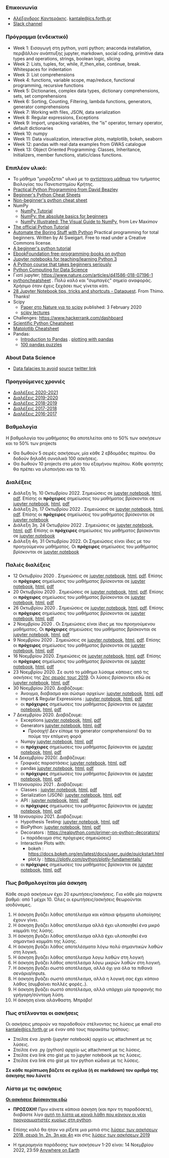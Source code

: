 ### Επικοινωνία
* [Αλέξανδρος Καντεράκης](https://www.ics.forth.gr/cbml/index_main.php?l=e&c=730). [kantale@ics.forth.gr](kantale@ics.forth.gr)
* [Slack channel](pythoncrete2020.slack.com)

### Πρόγραμμα (ενδεικτικό)
* Week 1: Εισαγωγή στη python, γιατί python; anaconda installation, περιβάλλον ανάπτυξης jupyter, markdown, social coding, primitive data types and operations, strings, boolean logic, slicing
* Week 2: Lists, tuples, for, while, if_then_else, continue, break. Whitespaces for indentation
* Week 3: List comprehensions
* Week 4: functions, variable scope, map/reduce, functional programming, recursive functions
* Week 5: Dictionaries, complex data types, dictionary comprehensions, sets, set comprehensions
* Week 6: Sorting, Counting, Filtering, lambda functions, generators, generator comprehensions
* Week 7: Working with files, JSON, data serialization
* Week 8: Regular expressions, Exceptions
* Week 9: Import, unpacking variables, the “is” operator, ternary operator, default dictionaries
* Week 10: numpy
* Week 11: Data visualization, interactive plots, matplotlib, bokeh, seaborn
* Week 12: pandas with real data examples from GWAS catalogue
* Week 13: Object Oriented Programming: Classes, Inheritance, Initializers, member functions, static/class functions.

### Επιπλέον υλικό:
* Το μάθημα "μοιράζεται" υλικό με το [αντίστοιχο μάθημα](https://github.com/kantale/biol-494) του τμήματος Βιολογίας του Πανεπιστημίου Κρήτης.
* [Practical Python Programming from David Beazley](https://dabeaz-course.github.io/practical-python/)
* [Beginner's Python Cheat Sheets](https://ehmatthes.github.io/pcc_2e/cheat_sheets/cheat_sheets/)
* [Non-beginner's python cheat sheet](https://gto76.github.io/python-cheatsheet/)
* NumPy
   * [NumPy Tutorial](https://realpython.com/numpy-tutorial/)
   * [NumPy: the absolute basics for beginners](https://numpy.org/devdocs/user/absolute_beginners.html)
   * [NumPy Illustrated: The Visual Guide to NumPy](https://medium.com/better-programming/numpy-illustrated-the-visual-guide-to-numpy-3b1d4976de1d), from Lev Maximov 
* [The official Python Tutorial](https://docs.python.org/3/tutorial/index.html)
* [Automate the Boring Stuff with Python](https://automatetheboringstuff.com/) Practical programming for total beginners. Written by Al Sweigart. Free to read under a Creative Commons license.
* [A beginner's python tutorial](https://en.wikibooks.org/wiki/A_Beginner%27s_Python_Tutorial)
* [EbookFoundation free-programming-books on python](https://github.com/EbookFoundation/free-programming-books/blob/master/free-programming-books.md#python)
* [Jupyter notebooks for teaching/learning Python 3](https://github.com/jerry-git/learn-python3)
* [A Python course that takes beginners seriously](https://github.com/JdeH/LightOn)
* [Python Computing for Data Science](https://github.com/profjsb/python-seminar)
* Γιατί jupyter; https://www.nature.com/articles/d41586-018-07196-1 
* [pythoncheatsheet](https://www.pythoncheatsheet.org/) . Πολύ καλό και "συμπαγές" σημείο αναφοράς. Χρήσιμο όταν έχεις ξεχάσει πως γίνεται κάτι. 
* [28 Jupyter Notebook tips, tricks and shortcuts - Dataquest](https://www.dataquest.io/blog/jupyter-notebook-tips-tricks-shortcuts/). From Thimo. Thanks!
* Scipy
   * [Paper στο Nature για το scipy](https://www.nature.com/articles/s41592-019-0686-2) published: 3 February 2020
   * [scipy lectures](http://scipy-lectures.org/)
* Challenges: https://www.hackerrank.com/dashboard
* [Scientific Python Cheatsheet](https://ipgp.github.io/scientific_python_cheat_sheet/)
* [Matplotlib Cheatsheet](https://twitter.com/magnumdessert/status/1280543694760710144)
* Pandas:
   * [Introduction to Pandas](https://realpython.com/pandas-dataframe/) . [plotting with pandas](https://realpython.com/pandas-plot-python/)
   * [100 pandas puzzles](https://github.com/ajcr/100-pandas-puzzles)

### About Data Science 
* [Data falacies to avoid](https://www.geckoboard.com/uploads/data-fallacies-to-avoid.pdf) [source](https://www.geckoboard.com/best-practice/statistical-fallacies/) [twitter link](https://twitter.com/simongerman600/status/1294764565406855170?s=11)

### Προηγούμενες χρονιές
* [Διαλέξεις 2020-2021](2020_2021/README.md)
* [Διαλέξεις 2019-2020](2019_2020/README.md)
* [Διαλέξεις 2018-2019](https://gist.github.com/kantale/b726b3ac17fbb00eb21fec8e262967ec)
* [Διαλέξεις 2017-2018](https://gist.github.com/kantale/7a84e046fca8eba6bf11035b49be00ce)
* [Διαλέξεις 2016-2017](https://gist.github.com/kantale/c94e9559cc408a986638794ede47f9d5)

### Βαθμολογία
Η βαθμολογία του μαθήματος θα αποτελείται από το 50% των ασκήσεων και το 50% των projects
* Θα δωθούν 5 σειρές ασκήσεων, μία κάθε 2 εβδομάδες περίπου. Θα δοδούν δηλαδή συνολικά 100 ασκήσεις.
* Θα δωθούν 10 projects στο μέσο του εξαμήνου περίπου. Κάθε φοιτητής θα πρέπει να υλοποιήσει και τα 10. 

### Διαλέξεις 
* Διάλεξη 1η. 10 Οκτωβρίου 2022.  Σημειώσεις σε [jupyter notebook](notes/lesson_1.ipynb), [html](notes/lesson_1.html), [pdf](notes/lesson_1.pdf). Επίσης  οι **πρόχειρες** σημείωσεις του μαθήματος βρίσκονται σε [jupyter notebook](2022_2023/lesson_1_2022.ipynb), [html](2022_2023/lesson_1_2022.html), [pdf](2022_2023/lesson_1_2022.pdf) 
* Διάλεξη 2η. 17 Οκτωβρίου 2022 . Σημειώσεις σε [jupyter notebook](notes/lesson_2.ipynb), [html](notes/lesson_2.html), [pdf](notes/lesson_2.pdf). Επίσης  οι **πρόχειρες** σημείωσεις του μαθήματος βρίσκονται σε [jupyter notebook](https://gist.github.com/kantale/b8b141a5f71495d5b648c0abd8df3875)
* Διάλεξη 3η. 24 Οκτωβρίου 2022 . Σημειώσεις σε [jupyter notebook](notes/lesson_3.ipynb), [html](notes/lesson_3.html), [pdf](notes/lesson_3.pdf). Επίσης  οι **πρόχειρες** σημείωσεις του μαθήματος βρίσκονται σε [jupyter notebook](https://gist.github.com/kantale/c7b5ca988045afcc17b68f0b9e8b3b59)
* Διάλεξη 4η. 31 Οκτωβρίου 2022.  Οι Σημειώσεις είναι ίδιες με του προηγούμενου μαθήματος. Οι **πρόχειρες** σημείωσεις του μαθήματος βρίσκονται σε [jupyter notebook](https://gist.github.com/kantale/d4df81ade4339e5cb77d4b5cf3b428a2)



### Παλιές διαλέξεις
* 12 Οκτωβρίου 2020 . Σημειώσεις σε [jupyter notebook](notes/lesson_1.ipynb), [html](notes/lesson_1.html), [pdf](notes/lesson_1.pdf). Επίσης  οι **πρόχειρες** σημείωσεις του μαθήματος βρίσκονται σε [jupyter notebook](2020_2021/lesson_1_2020.ipynb), [html](2020_2021/lesson_1_2020.html), [pdf](2020_2021/lesson_1_2020.pdf)
* 20 Οκτωβρίου 2020 . Σημειώσεις σε [jupyter notebook](notes/lesson_2.ipynb), [html](notes/lesson_2.html), [pdf](notes/lesson_2.pdf). Επίσης  οι **πρόχειρες** σημείωσεις του μαθήματος βρίσκονται σε [jupyter notebook](2020_2021/lesson_2_2020.ipynb), [html](2020_2021/lesson_2_2020.html), [pdf](2020_2021/lesson_2_2020.pdf)
* 26 Οκτωβρίου 2020 . Σημειώσεις σε [jupyter notebook](notes/lesson_3.ipynb), [html](notes/lesson_3.html), [pdf](notes/lesson_3.pdf). Επίσης  οι **πρόχειρες** σημείωσεις του μαθήματος βρίσκονται σε [jupyter notebook](2020_2021/lesson_3_2020.ipynb), [html](2020_2021/lesson_3_2020.html), [pdf](2020_2021/lesson_3_2020.pdf)
* 2 Νοεμβρίου 2020 . Οι Σημειώσεις είναι ίδιες με του προηγούμενου μαθήματος. Οι **πρόχειρες** σημειώσεις του μαθήματος βρίσκονται σε [jupyter notebook](2020_2021/lesson_4_2020.ipynb), [html](2020_2021/lesson_4_2020.html), [pdf](2020_2021/lesson_4_2020.pdf)
* 9 Νοεμβρίου 2020 . Σημειώσεις σε [jupyter notebook](notes/lesson_4.ipynb), [html](notes/lesson_4.html), [pdf](notes/lesson_4.pdf). Επίσης  οι **πρόχειρες** σημείωσεις του μαθήματος βρίσκονται σε [jupyter notebook](2020_2021/lesson_5_2020.ipynb), [html](2020_2021/lesson_5_2020.html), [pdf](2020_2021/lesson_5_2020.pdf)
* 16 Νοεμβρίου 2020. Σημειώσεις σε [jupyter notebook](notes/lesson_5.ipynb), [html](notes/lesson_5.html), [pdf](notes/lesson_5.pdf). Επίσης  οι **πρόχειρες** σημείωσεις του μαθήματος βρίσκονται σε [jupyter notebook](2020_2021/lesson_6_2020.ipynb), [html](2020_2021/lesson_6_2020.html), [pdf](2020_2021/lesson_6_2020.pdf)
* 23 Νοεμβρίου 2020. Σε αυτό το μάθημα λύσαμε κάποιες από τις ασκήσεις της [2ης σειράς τους 2019](2019_2020/assignment_2.md). Οι λύσεις βρίσκονται εδώ σε [jupyter notebook](2020_2021/lesson_7_2020.ipynb), [html](2020_2021/lesson_7_2020.html), [pdf](2020_2021/lesson_7_2020.pdf)
* 30 Νοεμβρίου 2020. Διαβάζουμε:
   * Άνοιγμα, διαβασμα και σώσιμο αρχείων: [jupyter notebook](notes/lesson_5.ipynb), [html](notes/lesson_5.html), [pdf](notes/lesson_5.pdf)
   * Import & Regular Expressions : [jupyter notebook](notes/lesson_6.ipynb), [html](notes/lesson_6.html), [pdf](notes/lesson_6.pdf)
   * οι **πρόχειρες** σημείωσεις του μαθήματος βρίσκονται σε [jupyter notebook](2020_2021/lesson_8_2020.ipynb), [html](2020_2021/lesson_8_2020.html), [pdf](2020_2021/lesson_8_2020.pdf)
* 7 Δεκεμβρίου 2020. Διαβάζουμε:
   * Exceptions [jupyter notebook](notes/lesson_7.ipynb), [html](notes/lesson_7.html), [pdf](notes/lesson_7.pdf)
   * Generators [jupyter notebook](notes/lesson_5.ipynb), [html](notes/lesson_5.html), [pdf](notes/lesson_5.pdf)
      * Προσοχή! Δεν είπαμε τα generator comprehensions! Θα τα πούμε την επόμενη φορά
   * Numpy [jupyter notebook](notes/lesson_8.ipynb), [html](notes/lesson_8.html), [pdf](notes/lesson_8.pdf)
   * οι **πρόχειρες** σημείωσεις του μαθήματος βρίσκονται σε [jupyter notebook](2020_2021/lesson_9_2020.ipynb), [html](2020_2021/lesson_9_2020.html), [pdf](2020_2021/lesson_9_2020.pdf)
* 14 Δεκεμβρίου 2020/. Διαβάζουμε:
   * Γραφικές παραστάσεις [jupyter notebook](notes/lesson_10_matplotlib.html), [html](notes/lesson_10_matplotlib.html), [pdf](notes/lesson_10_matplotlib.html)
   * pandas [jupyter notebook](notes/lesson_9.ipynb), [html](notes/lesson_9.html), [pdf](notes/lesson_9.pdf)
	* οι **πρόχειρες** σημείωσεις του μαθήματος βρίσκονται σε [jupyter notebook](2020_2021/lesson_10_2020.ipynb), [html](2020_2021/lesson_10_2020.html), [pdf](2020_2021/lesson_10_2020.pdf)
* 11 Ιανουαρίου 2021 . Διαβάζουμε:
   * Classes : [jupyter notebook](notes/lesson_7.ipynb), [html](notes/lesson_7.html), [pdf](notes/lesson_7.pdf)
   * Serialization (JSON): [jupyter notebook](notes/lesson_7.ipynb), [html](notes/lesson_7.html), [pdf](notes/lesson_7.pdf)
   * API : [jupyter notebook](notes/lesson_11_API.ipynb), [html](notes/lesson_11_API.html), [pdf](notes/lesson_11_API.pdf) 
   * οι **πρόχειρες** σημείωσεις του μαθήματος βρίσκονται σε [jupyter notebook](2020_2021/lesson_11_2020.ipynb), [html](2020_2021/lesson_11_2020.html), [pdf](2020_2021/lesson_11_2020.pdf)
* 18 Ιανουαρίου 2021. Διαβάζουμε:
   * Hypothesis Testing: [jupyter notebook](notes/lesson_hypothesis_testing.ipynb), [html](notes/lesson_hypothesis_testing.html), [pdf](notes/lesson_hypothesis_testing.pdf)
   * BioPython: [jupyter notebook](notes/lesson_12_biopython.ipynb), [html](notes/lesson_12_biopython.html), [pdf](notes/lesson_12_biopython.pdf)
   * Decorators : https://realpython.com/primer-on-python-decorators/ (+ παράδειγμα στις πρόχειρες σημειώσεις)
   * Interactive Plots with:
      * bokeh : https://docs.bokeh.org/en/latest/docs/user_guide/quickstart.html 
      * plot.ly : https://plotly.com/python/plotly-fundamentals/ 
   * οι **πρόχειρες** σημείωσεις του μαθήματος βρίσκονται σε [jupyter notebook](2020_2021/lesson_12_2020.ipynb), [html](2020_2021/lesson_12_2020.html), [pdf](2020_2021/lesson_12_2020.pdf)


### Πως βαθμολογείται μία άσκηση
Κάθε σειρά ασκήσεων έχει 20 ερωτήσεις/ασκήσεις. Για κάθε μία παίρνετε βαθμό: από 1 μέχρι 10. Όλες οι ερωτήσεις/ασκήσεις θεωρούνται ισοδύναμες. 

1. Η άσκηση βγάζει λάθος αποτέλεσμα και κάποια ψήγματα υλοποίησης έχουν γίνει.
2. Η άσκηση βγάζει λάθος αποτέλεσμα αλλά έχει υλοποιηθεί ένα μικρό κομμάτι της λύσης.
3. Η άσκηση βγάζει λάθος αποτέλεσμα αλλά έχει υλοποιηθεί ένα σημαντικό κομμάτι της λύσης.
4. Η άσκηση βγάζει λάθος αποτελέσματα λόγω πολύ σημαντικών λαθών στη λογική.
5. Η άσκηση βγάζει λάθος αποτέλεσμα λογω λαθών στη λογική
6. Η άσκηση βγάζει λάθος αποτέλεσμα λόγω μικρών λαθών στη λογική. 
7. H άσκηση βγάζει σωστό αποτέλεσμα, αλλά όχι για όλα τα πιθανά σενάρια/inputs. 
8. Η άσκηση βγάζει σωστό αποτέλεσμα, αλλά η λογική σας έχει κάποιο λάθος (συμβαίνει πολλές φορές..). 
9. Η άσκηση βγάζει σωστό αποτέλεσμα, αλλά υπάρχει μία προφανής πιο γρήγορη/σύντομη λύση.
10. Η άσκηση είναι αλάνθαστη. Μπράβο!

### Πως στέλνονται οι ασκήσεις
Οι ασκήσεις μπορούν να παραδοθούν στέλνοντας τις λύσεις με email στο [kantale@ics.forth.gr](mailto:kantale@ics.forth.gr) με έναν από τους παρακάτω τρόπους:

   * Στείλτε ένα .ipynb (jupyter notebook) αρχείο ως attachment με τις λύσεις.
   * Στείλτε ένα .py (python) αρχείο ως attachment με τις λύσεις.
   * Στείλτε ένα link στο gist με το jupyter notebook με τις λύσεις. 
   * Στείλτε ένα link στο gist με τον python κώδικα με τις λύσεις.

**Σε κάθε περίπτωση βάζετε σε σχόλια (ή σε markdown) τον αριθμό της άσκησης που λύνετε**

### Λίστα με τις ασκήσεις
**[Οι ασκήσεις βρίσκονται εδώ](exercises_2022.md)**

* **ΠΡΟΣΟΧΗ!** Πριν κάνετε κάποια άσκηση (και πριν τη παραδόσετε), διαβάστε λίγο [αυτή τη λίστα με κοινά λάθη που κάνουν οι νέοι προγραμματιστές κυρίως στη python](common_errors.md). 
* Επίσης καλό θα ήταν να ρίξετε μια ματιά στις [λύσεις των ασκήσεων 2018, σειρά 1η, 2η, 3η και 4η](solutions_2018.ipynb) και στις [λύσεις των ασκήσεων 2019](2019_2020/solutions_2019.ipynb)

* H ημερομηνία παράδοσης των ασκήσεων 1-20 είναι: 14 Νοεμβρίου 2022, 23:59 [Anywhere on Earth](https://time.is/Anywhere_on_Earth)






